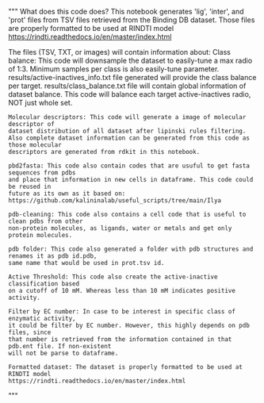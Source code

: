 """ What does this code does?
This notebook generates 'lig', 'inter', and 'prot' files
from TSV files retrieved from the Binding DB dataset. Those
files are properly formatted to be used at RINDTI model
https://rindti.readthedocs.io/en/master/index.html

The files (TSV, TXT, or images) will contain information 
about:
    Class balance: This code will downsample the dataset to easily-tune 
    a max radio of 1:3. Minimum samples per class is also easily-tune parameter.
    results/active-inactives_info.txt file generated will provide the class balance per target.
    results/class_balance.txt file will contain global information of dataset balance.
    This code will balance each target active-inactives radio, NOT just whole set.

    Molecular descriptors: This code will generate a image of molecular descriptor of 
    dataset distribution of all dataset after lipinski rules filtering.
    Also complete dataset information can be generated from this code as those molecular
    descriptors are generated from rdkit in this notebook.
    
    pbd2fasta: This code also contain codes that are usuful to get fasta sequences from pdbs
    and place that information in new cells in dataframe. This code could be reused in 
    future as its own as it based on: https://github.com/kalininalab/useful_scripts/tree/main/Ilya

    pdb-cleaning: This code also contains a cell code that is useful to clean pdbs from other
    non-protein molecules, as ligands, water or metals and get only protein molecules.

    pdb folder: This code also generated a folder with pdb structures and renames it as pdb id.pdb,
    same name that would be used in prot.tsv id.

    Active Threshold: This code also create the active-inactive classification based
    on a cutoff of 10 mM. Whereas less than 10 mM indicates positive activity.

    Filter by EC number: In case to be interest in specific class of enzymatic activity,
    it could be filter by EC number. However, this highly depends on pdb files, since
    that number is retrieved from the information contained in that pdb.ent file. If non-existent
    will not be parse to dataframe.

    Formatted dataset: The dataset is properly formatted to be used at RINDTI model
    https://rindti.readthedocs.io/en/master/index.html 
"""
